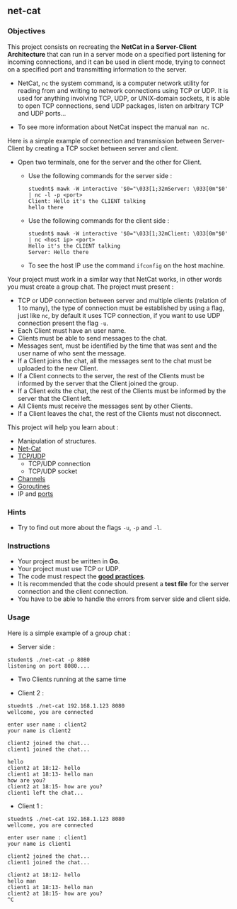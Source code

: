 ## net-cat

### Objectives

This project consists on recreating the **NetCat in a Server-Client Architecture** that can run in a server mode on a specified port listening for incoming connections, and it can be used in client mode, trying to connect on a specified port and transmitting information to the server.

- NetCat, `nc` the system command, is a computer network utility for reading from and writing to network connections using TCP or UDP. It is used for anything involving TCP, UDP, or UNIX-domain sockets, it is able to open TCP connections, send UDP packages, listen on arbitrary TCP and UDP ports...

- To see more information about NetCat inspect the manual `man nc`.

Here is a simple example of connection and transmission between Server-Client by creating a TCP socket between server and client.

- Open two terminals, one for the server and the other for Client.
  - Use the following commands for the server side :

    ```console
    stuednt$ mawk -W interactive '$0="\033[1;32mServer: \033[0m"$0' | nc -l -p <port>
    Client: Hello it's the CLIENT talking
    hello there

    ```

  - Use the following commands for the client side :

    ```console
    stuednt$ mawk -W interactive '$0="\033[1;32mClient: \033[0m"$0' | nc <host ip> <port>
    Hello it's the CLIENT talking
    Server: Hello there

    ```

  - To see the host IP use the command `ifconfig` on the host machine.

Your project must work in a similar way that NetCat works, in other words you must create a group chat. The project must present :

- TCP or UDP connection between server and multiple clients (relation of 1 to many), the type of connection must be established by using a flag, just like `nc`, by default it uses TCP connection, if you want to use UDP connection present the flag `-u`.
- Each Client must have an user name.
- Clients must be able to send messages to the chat.
- Messages sent, must be identified by the time that was sent and the user name of who sent the message.
- If a Client joins the chat, all the messages sent to the chat must be uploaded to the new Client.
- If a Client connects to the server, the rest of the Clients must be informed by the server that the Client joined the group.
- If a Client exits the chat, the rest of the Clients must be informed by the server that the Client left.
- All Clients must receive the messages sent by other Clients.
- If a Client leaves the chat, the rest of the Clients must not disconnect.

This project will help you learn about :

- Manipulation of structures.
- [Net-Cat](https://linuxize.com/post/netcat-nc-command-with-examples/)
- [TCP/UDP](https://www.privateinternetaccess.com/blog/2018/12/tcp-vs-udp-understanding-the-difference/)
  - TCP/UDP connection
  - TCP/UDP socket
- [Channels](https://tour.golang.org/concurrency/2)
- [Goroutines](https://tour.golang.org/concurrency/1)
- IP and [ports](https://en.wikipedia.org/wiki/List_of_TCP_and_UDP_port_numbers)

### Hints

- Try to find out more about the flags `-u`, `-p` and `-l`.

### Instructions

- Your project must be written in **Go**.
- Your project must use TCP or UDP.
- The code must respect the [**good practices**](https://public.01-edu.org/subjects/good-practices.en).
- It is recommended that the code should present a **test file** for the server connection and the client connection.
- You have to be able to handle the errors from server side and client side.

### Usage

Here is a simple example of a group chat :

- Server side :

```console
student$ ./net-cat -p 8080
listening on port 8080....

```

- Two Clients running at the same time

- Client 2 :

```console
stuednt$ ./net-cat 192.168.1.123 8080
wellcome, you are connected

enter user name : client2
your name is client2

client2 joined the chat...
client1 joined the chat...

hello
client2 at 18:12- hello
client1 at 18:13- hello man
how are you?
client2 at 18:15- how are you?
client1 left the chat...

```

- Client 1 :

```console
stuednt$ ./net-cat 192.168.1.123 8080
wellcome, you are connected

enter user name : client1
your name is client1

client2 joined the chat...
client1 joined the chat...

client2 at 18:12- hello
hello man
client1 at 18:13- hello man
client2 at 18:15- how are you?
^C
```
